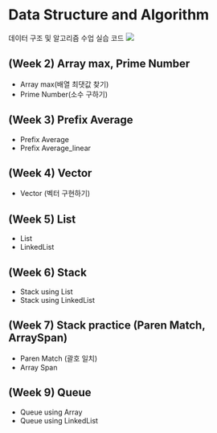# Data Structure and Algorithm
데이터 구조 및 알고리즘 수업 실습 코드 <img src="https://img.shields.io/badge/Google Colab-black?style=flat&logo=Google Colab&logoColor=F9AB00"/> 

## (Week 2) Array max, Prime Number
- Array max(배열 최댓값 찾기)
- Prime Number(소수 구하기)
## (Week 3) Prefix Average
- Prefix Average
- Prefix Average_linear
## (Week 4) Vector
- Vector (벡터 구현하기)
## (Week 5) List
- List
- LinkedList
## (Week 6) Stack
- Stack using List
- Stack using LinkedList
## (Week 7) Stack practice (Paren Match, ArraySpan)
- Paren Match (괄호 일치)
- Array Span
## (Week 9) Queue
- Queue using Array
- Queue using LinkedList




